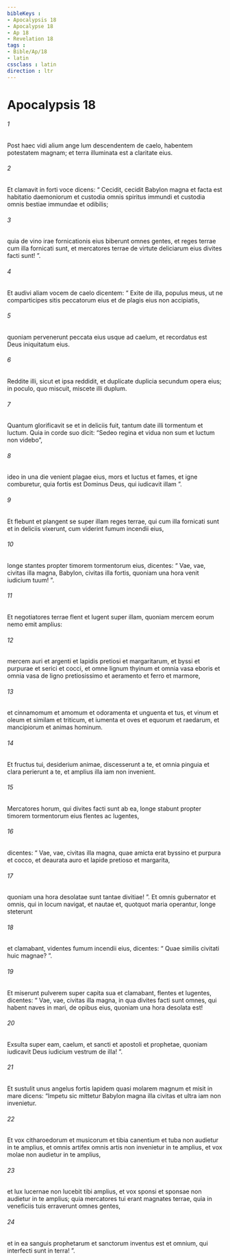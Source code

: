 ```yaml
---
bibleKeys : 
- Apocalypsis 18
- Apocalypse 18
- Ap 18
- Revelation 18
tags : 
- Bible/Ap/18
- latin
cssclass : latin
direction : ltr
---
```


# Apocalypsis 18

###### 1
Post haec vidi alium ange lum descendentem de caelo, habentem potestatem magnam; et terra illuminata est a claritate eius. 
###### 2
Et clamavit in forti voce dicens: “ Cecidit, cecidit Babylon magna et facta est habitatio daemoniorum et custodia omnis spiritus immundi et custodia omnis bestiae immundae et odibilis; 
###### 3
quia de vino irae fornicationis eius biberunt omnes gentes, et reges terrae cum illa fornicati sunt, et mercatores terrae de virtute deliciarum eius divites facti sunt! ”.
###### 4
Et audivi aliam vocem de caelo dicentem: “ Exite de illa, populus meus, ut ne comparticipes sitis peccatorum eius et de plagis eius non accipiatis, 
###### 5
quoniam pervenerunt peccata eius usque ad caelum, et recordatus est Deus iniquitatum eius. 
###### 6
Reddite illi, sicut et ipsa reddidit, et duplicate duplicia secundum opera eius; in poculo, quo miscuit, miscete illi duplum. 
###### 7
Quantum glorificavit se et in deliciis fuit, tantum date illi tormentum et luctum. Quia in corde suo dicit: “Sedeo regina et vidua non sum et luctum non videbo”, 
###### 8
ideo in una die venient plagae eius, mors et luctus et fames, et igne comburetur, quia fortis est Dominus Deus, qui iudicavit illam ”.
###### 9
Et flebunt et plangent se super illam reges terrae, qui cum illa fornicati sunt et in deliciis vixerunt, cum viderint fumum incendii eius, 
###### 10
longe stantes propter timorem tormentorum eius, dicentes: “ Vae, vae, civitas illa magna, Babylon, civitas illa fortis, quoniam una hora venit iudicium tuum! ”.
###### 11
Et negotiatores terrae flent et lugent super illam, quoniam mercem eorum nemo emit amplius: 
###### 12
mercem auri et argenti et lapidis pretiosi et margaritarum, et byssi et purpurae et serici et cocci, et omne lignum thyinum et omnia vasa eboris et omnia vasa de ligno pretiosissimo et aeramento et ferro et marmore, 
###### 13
et cinnamomum et amomum et odoramenta et unguenta et tus, et vinum et oleum et similam et triticum, et iumenta et oves et equorum et raedarum, et mancipiorum et animas hominum. 
###### 14
Et fructus tui, desiderium animae, discesserunt a te, et omnia pinguia et clara perierunt a te, et amplius illa iam non invenient.
###### 15
Mercatores horum, qui divites facti sunt ab ea, longe stabunt propter timorem tormentorum eius flentes ac lugentes, 
###### 16
dicentes: “ Vae, vae, civitas illa magna, quae amicta erat byssino et purpura et cocco, et deaurata auro et lapide pretioso et margarita, 
###### 17
quoniam una hora desolatae sunt tantae divitiae! ”. Et omnis gubernator et omnis, qui in locum navigat, et nautae et, quotquot maria operantur, longe steterunt 
###### 18
et clamabant, videntes fumum incendii eius, dicentes: “ Quae similis civitati huic magnae? ”. 
###### 19
Et miserunt pulverem super capita sua et clamabant, flentes et lugentes, dicentes: “ Vae, vae, civitas illa magna, in qua divites facti sunt omnes, qui habent naves in mari, de opibus eius, quoniam una hora desolata est! 
###### 20
Exsulta super eam, caelum, et sancti et apostoli et prophetae, quoniam iudicavit Deus iudicium vestrum de illa! ”.
###### 21
Et sustulit unus angelus fortis lapidem quasi molarem magnum et misit in mare dicens: “Impetu sic mittetur Babylon magna illa civitas et ultra iam non invenietur. 
###### 22
Et vox citharoedorum et musicorum et tibia canentium et tuba non audietur in te amplius, et omnis artifex omnis artis non invenietur in te amplius, et vox molae non audietur in te amplius, 
###### 23
et lux lucernae non lucebit tibi amplius, et vox sponsi et sponsae non audietur in te amplius; quia mercatores tui erant magnates terrae, quia in veneficiis tuis erraverunt omnes gentes, 
###### 24
et in ea sanguis prophetarum et sanctorum inventus est et omnium, qui interfecti sunt in terra! ”.
